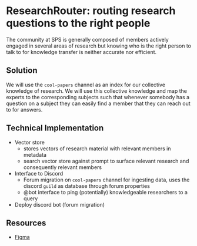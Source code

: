 # ResearchRouter: routing research questions to the right people

The community at SPS is generally composed of members actively engaged in several areas of research but knowing who is the right person to talk to for knowledge transfer is neither accurate nor efficient.

## Solution

We will use the `cool-papers` channel as an index for our collective knowledge of research. We will use this collective knowledge and map the experts to the corresponding subjects such that whenever somebody has a question on a subject they can easily find a member that they can reach out to for answers.

## Technical Implementation

- Vector store
  - stores vectors of research material with relevant members in metadata
  - search vector store against prompt to surface relevant research and consequently relevant members
- Interface to Discord
  - Forum migration on `cool-papers` channel for ingesting data, uses the discord `guild` as database through forum properties  
  - @bot interface to ping (potentially) knowledgeable researchers to a query
- Deploy discord bot (forum migration)

## Resources

- [Figma](https://www.figma.com/board/ejeHzoSBKpxafkRqzt0rk8/ResearcherRouter?node-id=1-28&t=VVCTcXmk0rwvn9Zd-1)